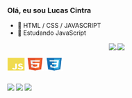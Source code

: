 ### Olá, eu sou Lucas Cintra

- ⁠🔭 HTML / CSS / JAVASCRIPT
- ⁠🌱 Estudando JavaScript


<div align="center">
  <a href="https://github.com/lucasrvcintra/github-readme-stats">
  <img height=200 align="center" src="https://github-readme-stats.vercel.app/api?username=lucasrvcintra&theme=tokyonight&include_all_commit=true&card_width=200" />
</a>
<a href="https://github.com/lucasrvcintra/convoychat">
  <img height=200 align="center" src="https://github-readme-stats.vercel.app/api/top-langs?username=lucasrvcintra&theme=tokyonight&include_all_commit=true&layout=compact&langs_count=8&card_width=240" />
</a>

</div>
<div style="display: inline_block"><br>
  <img align="center" alt="Js" height="30" width="40" src="https://raw.githubusercontent.com/devicons/devicon/master/icons/javascript/javascript-plain.svg">
  <img align="center" alt="HTML" height="30" width="40" src="https://raw.githubusercontent.com/devicons/devicon/master/icons/html5/html5-original.svg">
  <img align="center" alt="CSS" height="30" width="40" src="https://raw.githubusercontent.com/devicons/devicon/master/icons/css3/css3-original.svg">
</div>
  
  ##
 
<div> 
  <a href="https://instagram.com/lucasrvcintra" target="_blank"><img src="https://img.shields.io/badge/-Instagram-%23E4405F?style=for-the-badge&logo=instagram&logoColor=white" target="_blank"></a>
  <a href = "mailto:lucasrcintra63@gmail.com"><img src="https://img.shields.io/badge/-Email-%23333?style=for-the-badge&logo=gmail&logoColor=white" target="_blank"></a>
  <a href="https://www.linkedin.com/in/lucasr-cintra/" target="_blank"><img src="https://img.shields.io/badge/-LinkedIn-%230077B5?style=for-the-badge&logo=linkedin&logoColor=white" target="_blank"></a> 
</div>




